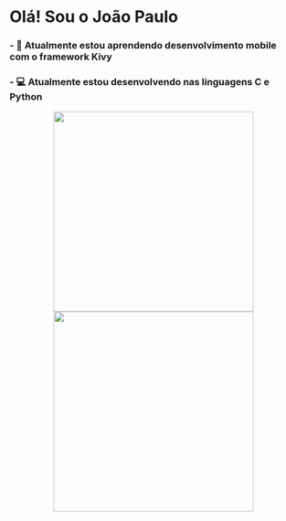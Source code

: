 ### <H1>Olá! Sou o João Paulo</H1>

### - 🌱 Atualmente estou aprendendo desenvolvimento mobile com o framework Kivy
### - 💻 Atualmente estou desenvolvendo nas linguagens C e Python

<!--
**Joaopaulop/joaopaulop** is a ✨ _special_ ✨ repository because its `README.md` (this file) appears on your GitHub profile.

Here are some ideas to get you started:

- 🔭 I’m currently working on ...
- 🌱 I’m currently learning ...
- 👯 I’m looking to collaborate on ...
- 🤔 I’m looking for help with ...
- 💬 Ask me about ...
- 📫 How to reach me: ...
- 😄 Pronouns: ...
- ⚡ Fun fact: ...
-->

<div align="center">
  <a href="https://github.com/joaopaulop">
  <img width="350" src="https://github-readme-stats.vercel.app/api?username=joaopaulop&include_all_commits=true&count_private=true&theme=tokyonight"/>
  </br>
  <img width="350" src="https://github-readme-stats.vercel.app/api/top-langs/?username=joaopaulop&langs_count=10&include_all_commits=true&count_private=true&theme=tokyonight"/>
</div>
